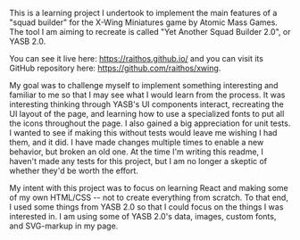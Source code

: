 This is a learning project I undertook to implement the main features of a "squad builder" for the X-Wing Miniatures game by Atomic Mass Games. The tool I am aiming to recreate is called "Yet Another Squad Builder 2.0", or YASB 2.0. 

You can see it live here: https://raithos.github.io/ and you can visit its GitHub repository here: https://github.com/raithos/xwing.

My goal was to challenge myself to implement something interesting and familiar to me so that I may see what I would learn from the process. It was interesting thinking through YASB's UI components interact, recreating the UI layout of the page, and learning how to use a specialized fonts to put all the icons throughout the page. I also gained a big appreciation for unit tests. I wanted to see if making this without tests would leave me wishing I had them, and it did. I have made changes multiple times to enable a new behavior, but broken an old one. At the time I'm writing this readme, I haven't made any tests for this project, but I am no longer a skeptic of whether they'd be worth the effort.    

My intent with this project was to focus on learning React and making some of my own HTML/CSS -- not to create everything from scratch. To that end, I used some things from YASB 2.0 so that I could focus on the things I was interested in. I am using some of YASB 2.0's data, images, custom fonts, and SVG-markup in my page. 